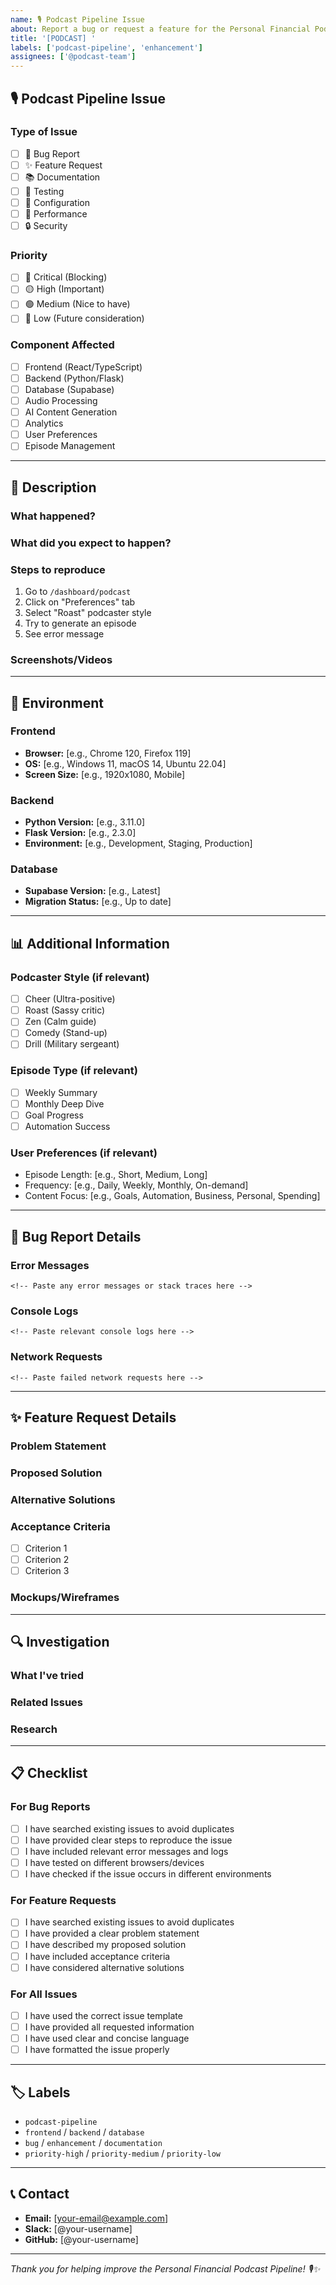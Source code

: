 ```yaml
---
name: 🎙️ Podcast Pipeline Issue
about: Report a bug or request a feature for the Personal Financial Podcast Pipeline
title: '[PODCAST] '
labels: ['podcast-pipeline', 'enhancement']
assignees: ['@podcast-team']
---
```


## 🎙️ Podcast Pipeline Issue

### Type of Issue
- [ ] 🐛 Bug Report
- [ ] ✨ Feature Request
- [ ] 📚 Documentation
- [ ] 🧪 Testing
- [ ] 🔧 Configuration
- [ ] 🚀 Performance
- [ ] 🔒 Security

### Priority
- [ ] 🔴 Critical (Blocking)
- [ ] 🟡 High (Important)
- [ ] 🟢 Medium (Nice to have)
- [ ] 🔵 Low (Future consideration)

### Component Affected
- [ ] Frontend (React/TypeScript)
- [ ] Backend (Python/Flask)
- [ ] Database (Supabase)
- [ ] Audio Processing
- [ ] AI Content Generation
- [ ] Analytics
- [ ] User Preferences
- [ ] Episode Management

---

## 📝 Description

### What happened?
<!-- Provide a clear and concise description of the issue -->

### What did you expect to happen?
<!-- Describe what you expected to happen instead -->

### Steps to reproduce
<!-- Provide step-by-step instructions to reproduce the issue -->
1. Go to `/dashboard/podcast`
2. Click on "Preferences" tab
3. Select "Roast" podcaster style
4. Try to generate an episode
5. See error message

### Screenshots/Videos
<!-- If applicable, add screenshots or videos to help explain the issue -->

---

## 🔧 Environment

### Frontend
- **Browser:** [e.g., Chrome 120, Firefox 119]
- **OS:** [e.g., Windows 11, macOS 14, Ubuntu 22.04]
- **Screen Size:** [e.g., 1920x1080, Mobile]

### Backend
- **Python Version:** [e.g., 3.11.0]
- **Flask Version:** [e.g., 2.3.0]
- **Environment:** [e.g., Development, Staging, Production]

### Database
- **Supabase Version:** [e.g., Latest]
- **Migration Status:** [e.g., Up to date]

---

## 📊 Additional Information

### Podcaster Style (if relevant)
- [ ] Cheer (Ultra-positive)
- [ ] Roast (Sassy critic)
- [ ] Zen (Calm guide)
- [ ] Comedy (Stand-up)
- [ ] Drill (Military sergeant)

### Episode Type (if relevant)
- [ ] Weekly Summary
- [ ] Monthly Deep Dive
- [ ] Goal Progress
- [ ] Automation Success

### User Preferences (if relevant)
- Episode Length: [e.g., Short, Medium, Long]
- Frequency: [e.g., Daily, Weekly, Monthly, On-demand]
- Content Focus: [e.g., Goals, Automation, Business, Personal, Spending]

---

## 🐛 Bug Report Details

### Error Messages
```
<!-- Paste any error messages or stack traces here -->
```

### Console Logs
```
<!-- Paste relevant console logs here -->
```

### Network Requests
```
<!-- Paste failed network requests here -->
```

---

## ✨ Feature Request Details

### Problem Statement
<!-- Describe the problem this feature would solve -->

### Proposed Solution
<!-- Describe your proposed solution -->

### Alternative Solutions
<!-- Describe any alternative solutions you've considered -->

### Acceptance Criteria
<!-- List the criteria that must be met for this feature to be considered complete -->
- [ ] Criterion 1
- [ ] Criterion 2
- [ ] Criterion 3

### Mockups/Wireframes
<!-- If applicable, add mockups or wireframes -->

---

## 🔍 Investigation

### What I've tried
<!-- List what you've already tried to resolve the issue -->

### Related Issues
<!-- Link to any related issues or pull requests -->

### Research
<!-- Any research or references that might be helpful -->

---

## 📋 Checklist

### For Bug Reports
- [ ] I have searched existing issues to avoid duplicates
- [ ] I have provided clear steps to reproduce the issue
- [ ] I have included relevant error messages and logs
- [ ] I have tested on different browsers/devices
- [ ] I have checked if the issue occurs in different environments

### For Feature Requests
- [ ] I have searched existing issues to avoid duplicates
- [ ] I have provided a clear problem statement
- [ ] I have described my proposed solution
- [ ] I have included acceptance criteria
- [ ] I have considered alternative solutions

### For All Issues
- [ ] I have used the correct issue template
- [ ] I have provided all requested information
- [ ] I have used clear and concise language
- [ ] I have formatted the issue properly

---

## 🏷️ Labels
<!-- Add any additional labels that might be relevant -->
- `podcast-pipeline`
- `frontend` / `backend` / `database`
- `bug` / `enhancement` / `documentation`
- `priority-high` / `priority-medium` / `priority-low`

---

## 📞 Contact
<!-- Optional: Add your contact information if you'd like to be contacted for follow-up -->
- **Email:** [your-email@example.com]
- **Slack:** [@your-username]
- **GitHub:** [@your-username]

---

*Thank you for helping improve the Personal Financial Podcast Pipeline! 🎙️✨*
